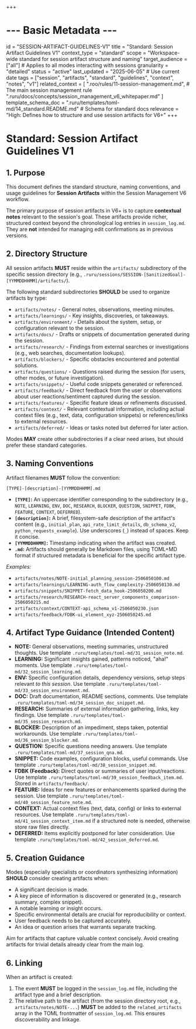 +++
# --- Basic Metadata ---
id = "SESSION-ARTIFACT-GUIDELINES-V1"
title = "Standard: Session Artifact Guidelines V1"
context_type = "standard"
scope = "Workspace-wide standard for session artifact structure and naming"
target_audience = ["all"] # Applies to all modes interacting with sessions
granularity = "detailed"
status = "active"
last_updated = "2025-06-05" # Use current date
tags = ["session", "artifacts", "standard", "guidelines", "context", "notes", "v1"]
related_context = [
    ".roo/rules/11-session-management.md", # The main session management rule
    ".ruru/docs/concepts/session_management_v6_whitepaper.md"
]
template_schema_doc = ".ruru/templates/toml-md/14_standard.README.md" # Schema for standard docs
relevance = "High: Defines how to structure and use session artifacts for V6+"
+++

# Standard: Session Artifact Guidelines V1

## 1. Purpose

This document defines the standard structure, naming conventions, and usage guidelines for **Session Artifacts** within the Session Management V6 workflow.

The primary purpose of session artifacts in V6+ is to capture **contextual notes** relevant to the session's goal. These artifacts provide richer, structured context beyond the chronological log entries in `session_log.md`. They are **not** intended for managing edit confirmations as in previous versions.

## 2. Directory Structure

All session artifacts **MUST** reside within the `artifacts/` subdirectory of the specific session directory (e.g., `.ruru/sessions/SESSION-[SanitizedGoal]-[YYMMDDHHMM]/artifacts/`).

The following standard subdirectories **SHOULD** be used to organize artifacts by type:

*   `artifacts/notes/` - General notes, observations, meeting minutes.
*   `artifacts/learnings/` - Key insights, discoveries, or takeaways.
*   `artifacts/environment/` - Details about the system, setup, or configuration relevant to the session.
*   `artifacts/docs/` - Drafts or snippets of documentation generated during the session.
*   `artifacts/research/` - Findings from external searches or investigations (e.g., web searches, documentation lookups).
*   `artifacts/blockers/` - Specific obstacles encountered and potential solutions.
*   `artifacts/questions/` - Questions raised during the session (for users, other modes, or future investigation).
*   `artifacts/snippets/` - Useful code snippets generated or referenced.
*   `artifacts/feedback/` - Direct feedback from the user or observations about user reactions/sentiment captured during the session.
*   `artifacts/features/` - Specific feature ideas or refinements discussed.
*   `artifacts/context/` - Relevant contextual information, including actual context files (e.g., text, data, configuration snippets) or references/links to external resources.
*   `artifacts/deferred/` - Ideas or tasks noted but deferred for later action.

Modes **MAY** create other subdirectories if a clear need arises, but should prefer these standard categories.

## 3. Naming Conventions

Artifact filenames **MUST** follow the convention:

`[TYPE]-[description]-[YYMMDDHHMM].md`

*   **`[TYPE]`:** An uppercase identifier corresponding to the subdirectory (e.g., `NOTE`, `LEARNING`, `ENV`, `DOC`, `RESEARCH`, `BLOCKER`, `QUESTION`, `SNIPPET`, `FDBK`, `FEATURE`, `CONTEXT`, `DEFERRED`).
*   **`[description]`:** A brief, filesystem-safe description of the artifact's content (e.g., `initial_plan`, `api_rate_limit_details`, `db_schema_v2`, `python_requests_example`). Use underscores (`_`) instead of spaces. Keep it concise.
*   **`[YYMMDDHHMM]`:** Timestamp indicating when the artifact was created.
*   **`.md`:** Artifacts should generally be Markdown files, using TOML+MD format if structured metadata is beneficial for the specific artifact type.

*Examples:*

*   `artifacts/notes/NOTE-initial_planning_session-2506050100.md`
*   `artifacts/learnings/LEARNING-auth_flow_complexity-2506050130.md`
*   `artifacts/snippets/SNIPPET-fetch_data_hook-2506050200.md`
*   `artifacts/research/RESEARCH-react_server_components_comparison-2506050215.md`
*   `artifacts/context/CONTEXT-api_schema_v1-2506050230.json`
*   `artifacts/feedback/FDBK-ui_element_xyz-2506050245.md`

## 4. Artifact Type Guidance (Intended Content)

*   **NOTE:** General observations, meeting summaries, unstructured thoughts. Use template `.ruru/templates/toml-md/31_session_note.md`.
*   **LEARNING:** Significant insights gained, patterns noticed, "aha!" moments. Use template `.ruru/templates/toml-md/32_session_learning.md`.
*   **ENV:** Specific configuration details, dependency versions, setup steps relevant *to this session*. Use template `.ruru/templates/toml-md/33_session_environment.md`.
*   **DOC:** Draft documentation, README sections, comments. Use template `.ruru/templates/toml-md/34_session_doc_snippet.md`.
*   **RESEARCH:** Summaries of external information gathering, links, key findings. Use template `.ruru/templates/toml-md/35_session_research.md`.
*   **BLOCKER:** Description of an impediment, steps taken, potential workarounds. Use template `.ruru/templates/toml-md/36_session_blocker.md`.
*   **QUESTION:** Specific questions needing answers. Use template `.ruru/templates/toml-md/37_session_qna.md`.
*   **SNIPPET:** Code examples, configuration blocks, useful commands. Use template `.ruru/templates/toml-md/38_session_snippet.md`.
*   **FDBK (Feedback):** Direct quotes or summaries of user input/reactions. Use template `.ruru/templates/toml-md/39_session_feedback_item.md`. Stored in `artifacts/feedback/`.
*   **FEATURE:** Ideas for new features or enhancements sparked during the session. Use template `.ruru/templates/toml-md/40_session_feature_note.md`.
*   **CONTEXT:** Actual context files (text, data, config) or links to external resources. Use template `.ruru/templates/toml-md/41_session_context_item.md` if a structured note is needed, otherwise store raw files directly.
*   **DEFERRED:** Items explicitly postponed for later consideration. Use template `.ruru/templates/toml-md/42_session_deferred.md`.

## 5. Creation Guidance

Modes (especially specialists or coordinators synthesizing information) **SHOULD** consider creating artifacts when:

*   A significant decision is made.
*   A key piece of information is discovered or generated (e.g., research summary, complex snippet).
*   A notable learning or insight occurs.
*   Specific environmental details are crucial for reproducibility or context.
*   User feedback needs to be captured accurately.
*   An idea or question arises that warrants separate tracking.

Aim for artifacts that capture valuable context concisely. Avoid creating artifacts for trivial details already clear from the main log.

## 6. Linking

When an artifact is created:

1.  The event **MUST** be logged in the `session_log.md` file, including the artifact type and a brief description.
2.  The relative path to the artifact (from the session directory root, e.g., `artifacts/notes/NOTE-...`) **MUST** be added to the `related_artifacts` array in the TOML frontmatter of `session_log.md`. This ensures discoverability and linkage.